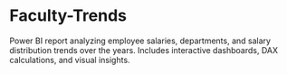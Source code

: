 # Faculty-Trends
Power BI report analyzing employee salaries, departments, and salary distribution trends over the years. Includes interactive dashboards, DAX calculations, and visual insights.
